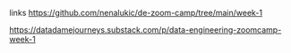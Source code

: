 links
https://github.com/nenalukic/de-zoom-camp/tree/main/week-1

https://datadamejourneys.substack.com/p/data-engineering-zoomcamp-week-1
